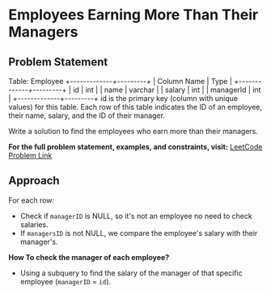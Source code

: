 # Employees Earning More Than Their Managers

## Problem Statement
Table: Employee
+-------------+---------+
| Column Name | Type    |
+-------------+---------+
| id          | int     |
| name        | varchar |
| salary      | int     |
| managerId   | int     |
+-------------+---------+
id is the primary key (column with unique values) for this table.
Each row of this table indicates the ID of an employee, their name, salary, and the ID of their manager.

Write a solution to find the employees who earn more than their managers.

**For the full problem statement, examples, and constraints, visit:**
[LeetCode Problem Link](https://leetcode.com/problems/employees-earning-more-than-their-managers/description/)

## Approach
For each row:
  - Check if `managerID` is NULL, so it's not an employee no need to check salaries.
  - If `managersID` is not NULL, we compare the employee's salary with their manager's.

**How To check the manager of each employee?**
  - Using a subquery to find the salary of the manager of that specific employee (`managerID` = `id`).
